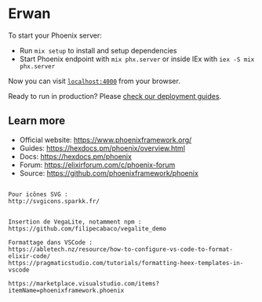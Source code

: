 # Erwan

To start your Phoenix server:

  * Run `mix setup` to install and setup dependencies
  * Start Phoenix endpoint with `mix phx.server` or inside IEx with `iex -S mix phx.server`

Now you can visit [`localhost:4000`](http://localhost:4000) from your browser.

Ready to run in production? Please [check our deployment guides](https://hexdocs.pm/phoenix/deployment.html).

## Learn more

  * Official website: https://www.phoenixframework.org/
  * Guides: https://hexdocs.pm/phoenix/overview.html
  * Docs: https://hexdocs.pm/phoenix
  * Forum: https://elixirforum.com/c/phoenix-forum
  * Source: https://github.com/phoenixframework/phoenix
```

Pour icônes SVG : 
http://svgicons.sparkk.fr/


Insertion de VegaLite, notamment npm :
https://github.com/filipecabaco/vegalite_demo

Formattage dans VSCode : 
https://abletech.nz/resource/how-to-configure-vs-code-to-format-elixir-code/
https://pragmaticstudio.com/tutorials/formatting-heex-templates-in-vscode

https://marketplace.visualstudio.com/items?itemName=phoenixframework.phoenix

